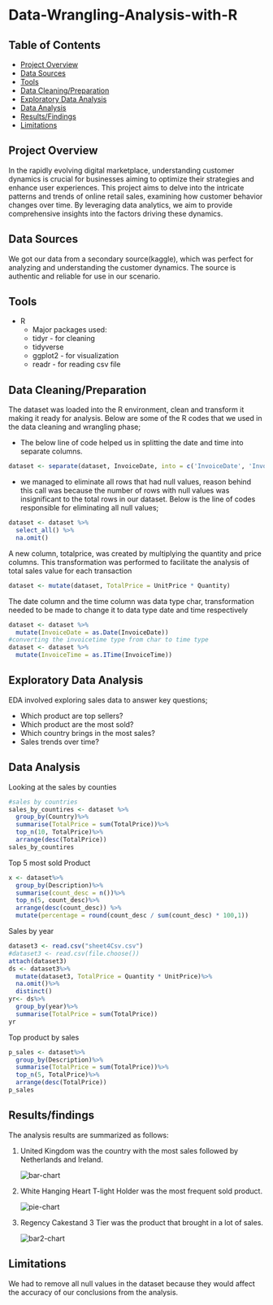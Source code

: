 # Data-Wrangling-Analysis-with-R
## Table of Contents
- [Project Overview](project-overview)
- [Data Sources](data-sources)
- [Tools](tools)
- [Data Cleaning/Preparation](data-cleaning/preparation)
- [Exploratory Data Analysis](exploratory-data-analysis)
- [Data Analysis](data-analysis)
- [Results/Findings](result/findings)
- [Limitations](Limitations)
## Project Overview
In the rapidly evolving digital marketplace, understanding customer dynamics is crucial for businesses aiming to optimize their strategies and enhance user experiences. This project aims to delve into the intricate patterns and trends of online retail sales, examining how customer behavior changes over time. By leveraging data analytics, we aim to provide comprehensive insights into the factors driving these dynamics.
## Data Sources
We got our data from a secondary source(kaggle), which was perfect for analyzing and understanding the customer dynamics. The source is authentic and reliable for use in our scenario.
## Tools
- R
  - Major packages used:
  - tidyr - for cleaning
  - tidyverse
  - ggplot2 - for visualization
  - readr - for reading csv file
## Data Cleaning/Preparation
The dataset was loaded into the R environment, clean and transform it making it ready for analysis.
Below are some of the R codes that we used in the data cleaning and wrangling phase;
- The below line of code helped us in splitting the date and time into separate columns.
```R
dataset <- separate(dataset, InvoiceDate, into = c('InvoiceDate', 'InvoiceTime'), sep = ' ')
```
- we managed to eliminate all rows that had null values, reason behind this call was because the number of rows with null values was insignificant to the total rows in our dataset. Below is the line of codes responsible for eliminating all null values;
```R
dataset <- dataset %>%
  select_all() %>%
  na.omit()
```
A new column, totalprice, was created by multiplying the quantity and price columns. This transformation was performed to facilitate the analysis of total sales value for each transaction
```R
dataset <- mutate(dataset, TotalPrice = UnitPrice * Quantity)
```
The date column and the time column was data type char, transformation needed to be made to change it to data type date and time respectively
```R
dataset <- dataset %>%
  mutate(InvoiceDate = as.Date(InvoiceDate))
#converting the invoicetime type from char to time type
dataset <- dataset %>%
  mutate(InvoiceTime = as.ITime(InvoiceTime))
```
## Exploratory Data Analysis
EDA involved exploring sales data to answer key questions;
- Which product are top sellers?
- Which product are the most sold?
- Which country brings in the most sales?
- Sales trends over time?
## Data Analysis
Looking at the sales by counties
```R
#sales by countries
sales_by_countires <- dataset %>%
  group_by(Country)%>%
  summarise(TotalPrice = sum(TotalPrice))%>%
  top_n(10, TotalPrice)%>%
  arrange(desc(TotalPrice))
sales_by_countires
```
Top 5 most sold Product
```R
x <- dataset%>%
  group_by(Description)%>%
  summarise(count_desc = n())%>%
  top_n(5, count_desc)%>%
  arrange(desc(count_desc)) %>% 
  mutate(percentage = round(count_desc / sum(count_desc) * 100,1))
```
Sales by year
```R
dataset3 <- read.csv("sheet4Csv.csv")
#dataset3 <- read.csv(file.choose())
attach(dataset3)
ds <- dataset3%>%
  mutate(dataset3, TotalPrice = Quantity * UnitPrice)%>%
  na.omit()%>%
  distinct()
yr<- ds%>%
  group_by(year)%>%
  summarise(TotalPrice = sum(TotalPrice))
yr
```
Top product by sales
```R
p_sales <- dataset%>%
  group_by(Description)%>%
  summarise(TotalPrice = sum(TotalPrice))%>%
  top_n(5, TotalPrice)%>%
  arrange(desc(TotalPrice))
p_sales
```
## Results/findings
The analysis results are summarized as follows:
1. United Kingdom was the country with the most sales followed by Netherlands and Ireland.
   
   ![bar-chart](https://github.com/abdiri1800/Data-Wrangling-Analysis-with-R/assets/107916032/7aaad4a1-d93e-4d91-95c5-fd45c5a2d4ff)

2. White Hanging Heart T-light Holder was the most frequent sold product.
   
   ![pie-chart](https://github.com/abdiri1800/Data-Wrangling-Analysis-with-R/assets/107916032/1a9ad962-7a50-4195-af45-47bf64bb43f9)

3. Regency Cakestand 3 Tier was the product that brought in a lot of sales.
   
   ![bar2-chart](https://github.com/abdiri1800/Data-Wrangling-Analysis-with-R/assets/107916032/b9679c28-8e10-4952-8fdd-e5a13dbbeb5f)

## Limitations
We had to remove all null values in the dataset because they would affect the accuracy of our conclusions from the analysis.
